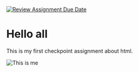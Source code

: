 [![Review Assignment Due Date](https://classroom.github.com/assets/deadline-readme-button-24ddc0f5d75046c5622901739e7c5dd533143b0c8e959d652212380cedb1ea36.svg)](https://classroom.github.com/a/_rEaNyCz)
# Hello all
This is my first checkpoint assignment about html.


![This is me](https://media.licdn.com/dms/image/C5603AQF9NPEW_Uzi7Q/profile-displayphoto-shrink_800_800/0/1516472803886?e=1723680000&v=beta&t=qW5bRe-geNzEUVGfx1gqSksiCqe7BdLgid8ABaS2ZtY)
